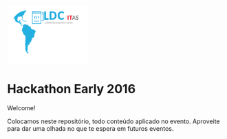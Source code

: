 ![](https://github.com/LatamDevelopmentCenter/hackathon-early-2016/blob/master/logo.png)

# Hackathon Early 2016

Welcome!

Colocamos neste repositório, todo conteúdo aplicado no evento.
Aproveite para dar uma olhada no que te espera em futuros eventos.
